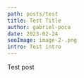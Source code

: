 ```yaml
---
path: posts/test
title: Test Title
author: gabriel-poca
date: 2023-02-24
seoImage: image-2-.png
intro: Test intro
---
```

T﻿est post